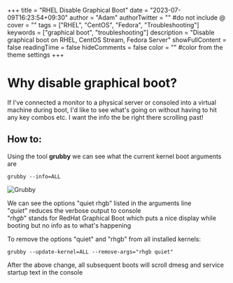 +++
title = "RHEL Disable Graphical Boot"
date = "2023-07-09T16:23:54+09:30"
author = "Adam"
authorTwitter = "" #do not include @
cover = ""
tags = ["RHEL", "CentOS", "Fedora", "Troubleshooting"]
keywords = ["graphical boot", "troubleshooting"]
description = "Disable graphical boot on RHEL, CentOS Stream, Fedora Server"
showFullContent = false
readingTime = false
hideComments = false
color = "" #color from the theme settings
+++

# Why disable graphical boot?

If I've connected a monitor to a physical server or consoled into a virtual machine during boot, I'd like to see what's going on without having to hit any key combos etc. I want the info the be right there scrolling past!

## How to:

Using the tool **grubby** we can see what the current kernel boot arguments are

```grubby --info=ALL```

![Grubby](../../Grubby-2023-07-09_165643.png)

We can see the options "quiet rhgb" listed in the arguments line  
"*quiet*" reduces the verbose output to console  
"*rhgb*" stands for RedHat Graphical Boot which puts a nice display while booting but no info as to what's happening  

To remove the options "quiet" and "rhgb" from all installed kernels:  

```grubby --update-kernel=ALL --remove-args="rhgb quiet"```

After the above change, all subsequent boots will scroll dmesg and service startup text in the console

